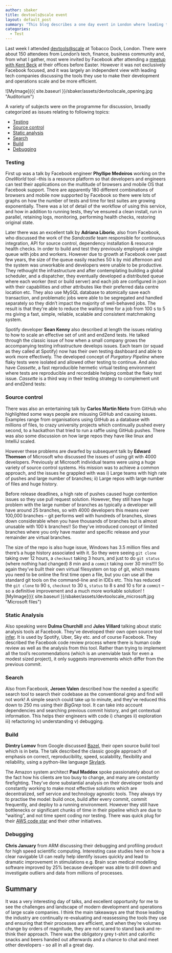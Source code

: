 ```yaml
---
author: sbaker
title: devtools@scale event
layout: default_post
summary: "This blog describes a one day event in London where leading tech companies were discussing tools they use to make their development and operations scale and be more efficient. "
categories:
  - Test
---
```


Last week I attended [devtools@scale](https://devtoolsatscale2017.splashthat.com/) at Tobacco Dock, London.  There were about 150 attendees from London’s tech, finance, business community and, from what I gather, most were invited by Facebook after attending a [meetup with Kent Beck](https://buildingproductswithkentbeck.splashthat.com/?gz=3a966da4f2703154b8b594dbe7e61ef6)
at their offices before Easter.  However it was not exclusively Facebook focused, and it was largely an independent view with leading tech companies discussing the tools they use to make their development and operations scale and be more efficient.

![MyImage]({{ site.baseurl }}/sbaker/assets/devtoolscale_opening.jpg "Auditorium")

A variety of subjects were on the programme for discussion, broadly categorized as issues relating to following topics:

-	[Testing](#testing)
-	[Source control](#source-control)
-	[Static analysis](#static-analysis)
-	[Search](#search)
-	[Build](#build)
-	[Debugging](#debugging)


### Testing
First up was a talk by Facebook engineer **Phyllipe Medeiros** working on the _OneWorld_ tool –this is a resource platform so that developers and engineers can test their applications on the multitude of browsers and mobile OS that Facebook support.  There are apparently 180 different combinations of browsers and mobile now supported by Facebook so there were lots of graphs on how the number of tests and time for test suites are growing exponentially.  There was a lot of detail of the workflow of using this service, and how in addition to running tests, they've ensured a clean install, run in parallel, retaining logs, monitoring, performing health checks, restoring original state.

Later there was an excellent talk by **Adriana Liborio**, also from Facebook, who discussed the work of the _Sandcastle_ team responsible for continuous integration, API for source control, dependency installation & resource health checks.   In order to build and test they previously employed a single queue with jobs and workers. However due to growth at Facebook over past few years, the size of the queue easily reaches 50 k by mid afternoon and the system was unworkable and developers were unable to be productive.   They rethought the infrastructure and after contemplating building a global scheduler, and a dispatcher, they eventually developed a distributed queue where each worker (test or build server) and each job are configured in json with their capabilities and other attributes like their preferred data centre location etc.  They also use MySQL database to atomically save each transaction, and problematic jobs were able to be segregated and handled separately so they didn’t impact the majority of well-behaved jobs.   The result is that they're able to reduce the waiting time for a job from 100 s to 5 ms giving a fast, simple, reliable, scalable and consistent matchmaking system.

Spotify developer **Sean Kenny** also described at length the issues relating to how to scale an effective set of unit and end2end tests.  He talked through the classic issue of how when a small company grows the accompanying testing infrastructure develops issues.  Each team (or squad as they called at Spotify) now has their own testing dashboard and able to work more effectively.  The developed concept of _Purgatory Pipeline_ where flaky tests were isolated and allowed other testing to continue. And also have _Cassette_, a fast reproducible hermetic virtual testing environment where tests are reproducible and recordable helping combat the flaky test issue.  _Cassette_ is a third way in their testing strategy to complement unit and end2end tests:

### Source control
There was also an entertaining talk by **Carlos Martin Nieto** from GitHub who highlighted some ways people are misusing GitHub and causing issues.  Examples range from organisations using GitHub as a database with millions of files, to crazy university projects which continually pushed every second,  to a hackathon that tried to run a raffle using GitHub pushes.   There was also some discussion on how large repos they have like linux and IntelliJ scaled. 

However these problems are dwarfed by subsequent talk by **Edward Thomson** of Microsoft who discussed the issues of using git with 4000 developers.   Previously at Microsoft individual teams were using a huge variety of source control systems.    His mission was to achieve a common approach, and the issues he grappled with was i) Large teams with high rate of pushes and large number of branches; ii) Large repos with large number of files and huge history.

Before release deadlines, a high rate of pushes caused huge contention issues so they use pull request solution.   However, they still have huge problem with the large number of branches as typically a developer will have around 25 branches, so with 4000 developers this means over 100,000 branches – git performs well with hundreds of branches, slows down considerable when you have thousands of branches but is almost unusable with 100 k branches!!  So they’ve introduced concept of limited branches where you only have master and specific release and your remainder are virtual branches.

The size of the repo is also huge issue, Windows has 3.5 million files and there’s a huge history associated with it.   So they were seeing `git clone` taking over 12 hours, a `checkout` taking 3 hours, and just to do `git status` (where nothing had changed) 8 min and a `commit` taking over 30 mins!!!!    So again they’ve built their own virtual filesystem on top of git, which means you need to be online the first time open a file, but you can use all the standard git tools on the command-line and in IDEs etc.  This has reduced the `git clone` to 90 s, `checkout` to 30 s, `status` to 8 s and 10 s for a `commit` – so a definitive improvement and a much more workable solution!
![MyImage]({{ site.baseurl }}/sbaker/assets/devtoolscale_microsoft.jpg "Microsoft files")

### Static Analysis
Also speaking were **Dulma Churchill** and **Jules Villard** talking about static analysis tools at  Facebook. They’ve developed their own open source tool [infer](http://fbinfer.com/).   It is used by Spotify, Uber, Sky etc. and of course Facebook.  They described the Facebook code review process where there is human code review as well as the analysis from this tool. Rather than trying to implement all the tool’s recommendations (which is an unenviable task for even a modest sized project), it only suggests improvements which differ from the previous commit.

### Search 
Also from Facebook, **Jeroen Valen** described how the needed a specific search tool to search their codebase as the conventional grep and find will not work!  A simple search could take up to minute, and they’ve reduced this down to 250 ms using their _BigGrep_ tool.  It can take into account dependencies and searching previous commit history, and get contextual information.   This helps their engineers with code i) changes ii) exploration iii) refactoring iv) understanding v) debugging.

### Build  
**Dimtry Lomov** from Google discussed [Bazel](https://bazel.build/), their open source build tool which is in beta.  The talk described the classic google approach of emphasis on correct, reproducibility, speed, scalability, flexibility and reliability, using a python-like language [Skylark](https://bazel.build/versions/master/docs/skylark/index.html). 

The Amazon system architect **Paul Maddox** spoke passionately about on the fact how his clients are too busy to change, and many are constantly firefighting.   They’ve done substantial analysis on their developer tools and constantly working to make most effective solutions which are decentralized, self service and technology agnostic tools.  They always try to practise the model: build once,  build after every commit, commit frequently, and deploy to a running environment.   However they still have bottlenecks or significant chunks of time in their pipeline which are due to “waiting”, and not time spent coding nor testing.  There was quick plug for their [AWS code star](http://docs.aws.amazon.com/codestar/latest/userguide/welcome.html) and their other initiatives.

### Debugging
**Chris January** from ARM discussing their debugging and profiling product for high speed scientific computing.   Interesting case studies here on how a clear navigable UI can really help identify issues quickly and lead to dramatic improvement in stimulations e.g. Brain scan medical modelling software improved by 25% because developer was able to drill down and investigate outliers and data from millions of processes.

## Summary
It was a very interesting day of talks, and excellent opportunity for me to see the challenges and landscape of modern development and operations of large scale companies.   I think the main takeaways are that those leading the industry are continually re-evaluating and reassessing the tools they use and ensuring that their processes are efficient, and when they’re volumes change by orders of magnitude, they are not scared to stand back and re-think their approach.     There was the obligatory grey t-shirt and calorific snacks and beers handed out afterwards and a chance to chat and meet other developers -  so all in all a great day.



